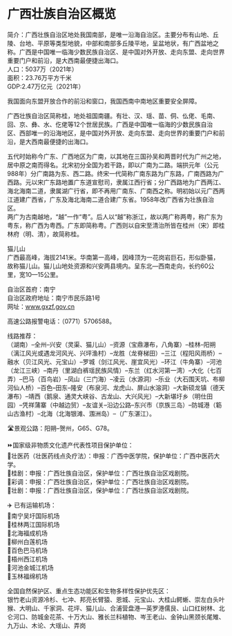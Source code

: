 # 广西壮族自治区概览  
简介：广西壮族自治区地处我国南部，是唯一沿海自治区。主要分布有山地、丘陵、台地、平原等类型地貌，中部和南部多丘陵平地，呈盆地状，有广西盆地之称。广西是中国唯一临海少数民族自治区、是中国对外开放、走向东盟、走向世界重要门户和前沿，是大西南最便捷出海口。  
人口：5037万（2021年）  
面积：23.76万平方千米  
GDP:2.47万亿元（2021年）  

我国面向东盟开放合作的前沿和窗口，我国西南中南地区重要安全屏障。  

广西壮族自治区简称桂，地处祖国南疆。有壮、汉、瑶、苗、侗、仫佬、毛南、回、京、彝、水、仡佬等12个世居民族。广西是中国唯一临海的少数民族自治区、西部唯一的沿海地区，是中国对外开放、走向东盟、走向世界的重要门户和前沿，是大西南最便捷的出海口。  

五代时始称今广东、广西地区为广南，以其地在三国孙吴和两晋时代为广州之地，居中原之南而得名。北宋初分全国为若干路，即以广南为二路。端拱元年（公元988年）分广南路为东、西二路。终宋一代简称广南东路为广东路，广南西路为广西路。元以宋广东路地置广东道宣慰司，隶属江西行省；分广西路地为广西两江、海北海南二道，隶属湖广行省，即不再用广南东、广南西之称。明初始以元广西两江道建广西省，广东及海北海南二道合建广东省。1958年改广西省为壮族自治区。  
两广为古南越地，“越”一作“粤”。后人以“越”称浙江，故以两广称两粤，称广东为粤东，称广西为粤西。广东即简称粤。广西则以自宋至清治所皆在桂州（宋）即桂林府（明、清），故简称桂。  

猫儿山  
广西最高峰，海拔2141米。华南第一高峰，因峰顶为一花岗岩巨石，形似卧猫，故称猫儿山。猫儿山地处资源和兴安两县境内。呈东北—西南走向，长约60公里，宽10—15公里。  

自治区首府：南宁  
自治区政府地址：南宁市民乐路1号  
网址：<a href="http://www.gxzf.gov.cn" target="_blank">www.gxzf.gov.cn</a>  

高速公路报警电话：（0771）5706588。  

线路推荐：  
（湖南）–全州–兴安（灵渠、猫儿山）–资源（宝鼎瀑布，八角寨）–桂林–阳朔（漓江风光或遇龙河风光、兴坪渔村）–龙胜（龙脊梯田）–三江（程阳风雨桥）–融水（贝江风光、元宝山）–罗城（剑江风光、崖宜风光）–环江（牛角寨）–河池（龙江三峡）–南丹（里湖白裤瑶民族风情）–东兰（红水河第一湾）–大化（七百弄）–巴马（百鸟岩）–凤山（三门海）–凌云（水源洞）–乐业（大石围天坑、布柳河仙人桥）–百色–田东–隆安（布泉河、龙虎山、屏山水溶洞）–大新硕龙镇（德天瀑布）–靖西（鹅泉、通灵大峡谷、古龙山、大兴风光）–大新堪圩乡（明仕田园）–凭祥蒲寨（中越边贸）–友谊关–沿边公路–东兴市（京族三岛）–防城港（簕山古渔村）–北海（北海银滩、涠洲岛）–（广东湛江）。  

🛣️景观公路：阳朔–贺州，G65、G78。  

⏩国家级非物质文化遗产代表性项目保护单位：  
🔸壮医药（壮医药线点灸疗法）：申报：广西中医学院，保护单位：广西中医药大学。  
🔸桂剧：申报：广西壮族自治区，保护单位：广西壮族自治区戏剧院。  
🔸彩调：申报：广西壮族自治区，保护单位：广西壮族自治区戏剧院。  
🔸壮剧：申报：广西壮族自治区，保护单位：广西壮族自治区戏剧院。  

✈️ 已有运输机场：  
🔸南宁吴圩国际机场  
🔸桂林两江国际机场  
🔸北海福成机场  
🔸柳州白莲机场  
🔸百色巴马机场  
🔸梧州西江机场  
🔸河池金城江机场  
🔸玉林福绵机场  

全国自然保护区、重点生态功能区和生物多样性保护优先区：  
银竹老山资源冷杉、七冲、邦亮长臂猿、恩城、元宝山、大桂山鳄蜥、崇左白头叶猴、大明山、千家洞、花坪、猫儿山、合浦营盘港—英罗港儒艮、山口红树林、北仑河口、防城金花茶、十万大山、雅长兰科植物、岑王老山、金钟山黑颈长尾雉、九万山、木论、大瑶山、弄岗  
